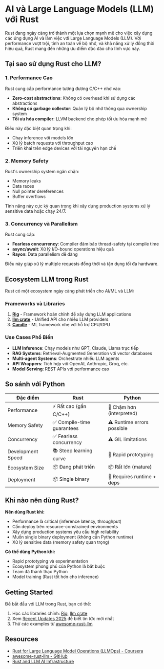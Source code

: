 # AI và Large Language Models (LLM) với Rust

Rust đang ngày càng trở thành một lựa chọn mạnh mẽ cho việc xây dựng các ứng dụng AI và làm việc với Large Language Models (LLM). Với performance vượt trội, tính an toàn về bộ nhớ, và khả năng xử lý đồng thời hiệu quả, Rust mang đến những ưu điểm độc đáo cho lĩnh vực này.

## Tại sao sử dụng Rust cho LLM?

### 1. Performance Cao

Rust cung cấp performance tương đương C/C++ nhờ vào:
- **Zero-cost abstractions**: Không có overhead khi sử dụng các abstractions
- **Không có garbage collector**: Quản lý bộ nhớ thông qua ownership system
- **Tối ưu hóa compiler**: LLVM backend cho phép tối ưu hóa mạnh mẽ

Điều này đặc biệt quan trọng khi:
- Chạy inference với models lớn
- Xử lý batch requests với throughput cao
- Triển khai trên edge devices với tài nguyên hạn chế

### 2. Memory Safety

Rust's ownership system ngăn chặn:
- Memory leaks
- Data races
- Null pointer dereferences
- Buffer overflows

Tính năng này cực kỳ quan trọng khi xây dựng production systems xử lý sensitive data hoặc chạy 24/7.

### 3. Concurrency và Parallelism

Rust cung cấp:
- **Fearless concurrency**: Compiler đảm bảo thread-safety tại compile time
- **async/await**: Xử lý I/O-bound operations hiệu quả
- **Rayon**: Data parallelism dễ dàng

Điều này giúp xử lý multiple requests đồng thời và tận dụng tối đa hardware.

## Ecosystem LLM trong Rust

Rust có một ecosystem ngày càng phát triển cho AI/ML và LLM:

### Frameworks và Libraries

1. **[Rig](./rig.md)** - Framework hoàn chỉnh để xây dựng LLM applications
2. **[llm crate](./llm-crate.md)** - Unified API cho nhiều LLM providers
3. **[Candle](./candle.md)** - ML framework nhẹ với hỗ trợ CPU/GPU

### Use Cases Phổ Biến

- **LLM Inference**: Chạy models như GPT, Claude, Llama trực tiếp
- **RAG Systems**: Retrieval-Augmented Generation với vector databases
- **Multi-agent Systems**: Orchestrate nhiều LLM agents
- **API Wrappers**: Tích hợp với OpenAI, Anthropic, Groq, etc.
- **Model Serving**: REST APIs với performance cao

## So sánh với Python

| Đặc điểm | Rust | Python |
|----------|------|--------|
| Performance | ⚡ Rất cao (gần C/C++) | 🐌 Chậm hơn (interpreted) |
| Memory Safety | ✅ Compile-time guarantees | ⚠️ Runtime errors possible |
| Concurrency | ✅ Fearless concurrency | ⚠️ GIL limitations |
| Development Speed | 📚 Steep learning curve | 🚀 Rapid prototyping |
| Ecosystem Size | 📦 Đang phát triển | 📦 Rất lớn (mature) |
| Deployment | 📦 Single binary | 🐍 Requires runtime + deps |

## Khi nào nên dùng Rust?

**Nên dùng Rust khi:**
- Performance là critical (inference latency, throughput)
- Cần deploy trên resource-constrained environments
- Xây dựng production systems yêu cầu high reliability
- Muốn single binary deployment (không cần Python runtime)
- Xử lý sensitive data (memory safety quan trọng)

**Có thể dùng Python khi:**
- Rapid prototyping và experimentation
- Ecosystem phong phú của Python là bắt buộc
- Team đã thành thạo Python
- Model training (Rust tốt hơn cho inference)

## Getting Started

Để bắt đầu với LLM trong Rust, bạn có thể:

1. Học các libraries chính: [Rig](./rig.md), [llm crate](./llm-crate.md)
2. Xem [Recent Updates 2025](./recent-updates-2025.md) để biết tin tức mới nhất
3. Thử các examples từ [awesome-rust-llm](https://github.com/jondot/awesome-rust-llm)

## Resources

- [Rust for Large Language Model Operations (LLMOps) - Coursera](https://www.coursera.org/learn/rust-llmops)
- [awesome-rust-llm - GitHub](https://github.com/jondot/awesome-rust-llm)
- [Rust and LLM AI Infrastructure](https://betterprogramming.pub/rust-and-llm-ai-infrastructure-embracing-the-power-of-performance-c72bb705a96c)
